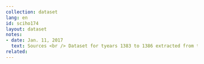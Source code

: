 ```yaml
---
collection: dataset
lang: en
id: sciho174
layout: dataset
notes: 
- date: Jan. 11, 2017
  text: Sources <br /> Dataset for tyears 1383 to 1386 extracted from the below links. <a href='http&#58;//amar.sci.org.ir/Detail.aspx?Ln=F&no=246915&S=SS'> 1383 </a> <a href='http&#58;//amar.sci.org.ir/Detail.aspx?Ln=F&no=257330&S=SS'> 1384 </a> <a href='http&#58;//amar.sci.org.ir/Detail.aspx?Ln=F&no=259342&S=SS'> 1385 </a> <a href='http&#58;//amar.sci.org.ir/Detail.aspx?Ln=F&no=262488&S=SS'> 1386 </a> <br /> Note for the dataset of 1383 - Information of the table extended to the entire community and not just at the level of households in the sample is calculated.
related:
---
```

